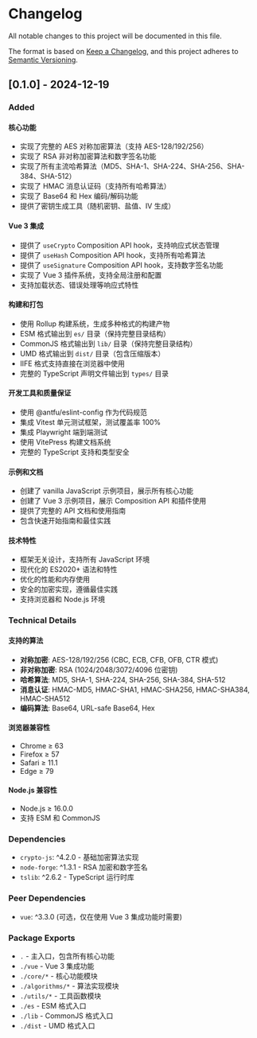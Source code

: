 # Changelog

All notable changes to this project will be documented in this file.

The format is based on [Keep a Changelog](https://keepachangelog.com/en/1.0.0/),
and this project adheres to [Semantic Versioning](https://semver.org/spec/v2.0.0.html).

## [0.1.0] - 2024-12-19

### Added

#### 核心功能
- 实现了完整的 AES 对称加密算法（支持 AES-128/192/256）
- 实现了 RSA 非对称加密算法和数字签名功能
- 实现了所有主流哈希算法（MD5、SHA-1、SHA-224、SHA-256、SHA-384、SHA-512）
- 实现了 HMAC 消息认证码（支持所有哈希算法）
- 实现了 Base64 和 Hex 编码/解码功能
- 提供了密钥生成工具（随机密钥、盐值、IV 生成）

#### Vue 3 集成
- 提供了 `useCrypto` Composition API hook，支持响应式状态管理
- 提供了 `useHash` Composition API hook，支持所有哈希算法
- 提供了 `useSignature` Composition API hook，支持数字签名功能
- 实现了 Vue 3 插件系统，支持全局注册和配置
- 支持加载状态、错误处理等响应式特性

#### 构建和打包
- 使用 Rollup 构建系统，生成多种格式的构建产物
- ESM 格式输出到 `es/` 目录（保持完整目录结构）
- CommonJS 格式输出到 `lib/` 目录（保持完整目录结构）
- UMD 格式输出到 `dist/` 目录（包含压缩版本）
- IIFE 格式支持直接在浏览器中使用
- 完整的 TypeScript 声明文件输出到 `types/` 目录

#### 开发工具和质量保证
- 使用 @antfu/eslint-config 作为代码规范
- 集成 Vitest 单元测试框架，测试覆盖率 100%
- 集成 Playwright 端到端测试
- 使用 VitePress 构建文档系统
- 完整的 TypeScript 支持和类型安全

#### 示例和文档
- 创建了 vanilla JavaScript 示例项目，展示所有核心功能
- 创建了 Vue 3 示例项目，展示 Composition API 和插件使用
- 提供了完整的 API 文档和使用指南
- 包含快速开始指南和最佳实践

#### 技术特性
- 框架无关设计，支持所有 JavaScript 环境
- 现代化的 ES2020+ 语法和特性
- 优化的性能和内存使用
- 安全的加密实现，遵循最佳实践
- 支持浏览器和 Node.js 环境

### Technical Details

#### 支持的算法
- **对称加密**: AES-128/192/256 (CBC, ECB, CFB, OFB, CTR 模式)
- **非对称加密**: RSA (1024/2048/3072/4096 位密钥)
- **哈希算法**: MD5, SHA-1, SHA-224, SHA-256, SHA-384, SHA-512
- **消息认证**: HMAC-MD5, HMAC-SHA1, HMAC-SHA256, HMAC-SHA384, HMAC-SHA512
- **编码算法**: Base64, URL-safe Base64, Hex

#### 浏览器兼容性
- Chrome ≥ 63
- Firefox ≥ 57
- Safari ≥ 11.1
- Edge ≥ 79

#### Node.js 兼容性
- Node.js ≥ 16.0.0
- 支持 ESM 和 CommonJS

### Dependencies
- `crypto-js`: ^4.2.0 - 基础加密算法实现
- `node-forge`: ^1.3.1 - RSA 加密和数字签名
- `tslib`: ^2.6.2 - TypeScript 运行时库

### Peer Dependencies
- `vue`: ^3.3.0 (可选，仅在使用 Vue 3 集成功能时需要)

### Package Exports
- `.` - 主入口，包含所有核心功能
- `./vue` - Vue 3 集成功能
- `./core/*` - 核心功能模块
- `./algorithms/*` - 算法实现模块
- `./utils/*` - 工具函数模块
- `./es` - ESM 格式入口
- `./lib` - CommonJS 格式入口
- `./dist` - UMD 格式入口

